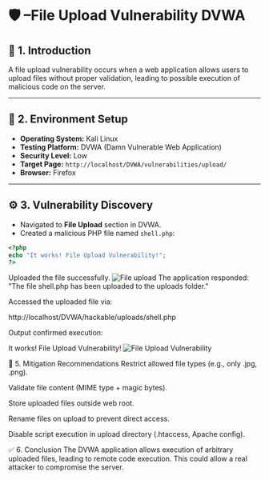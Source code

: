 # 🛡 –File Upload Vulnerability DVWA

## 🔎 1. Introduction  
A file upload vulnerability occurs when a web application allows users to upload files without proper validation, leading to possible execution of malicious code on the server.

---

## 🧪 2. Environment Setup  

- **Operating System:** Kali Linux  
- **Testing Platform:** DVWA (Damn Vulnerable Web Application)  
- **Security Level:** Low  
- **Target Page:** `http://localhost/DVWA/vulnerabilities/upload/`  
- **Browser:** Firefox  

---

## ⚙️ 3. Vulnerability Discovery

- Navigated to **File Upload** section in DVWA.
- Created a malicious PHP file named `shell.php`:

```php
<?php
echo "It works! File Upload Vulnerability!";
?>
```
Uploaded the file successfully.
![File upload](file:///C:/Users/moham/OneDrive/Desktop/File%20upload.png)
The application responded:
"The file shell.php has been uploaded to the uploads folder."

Accessed the uploaded file via:

http://localhost/DVWA/hackable/uploads/shell.php

Output confirmed execution:

It works! File Upload Vulnerability!
![File Upload Vulnerability](file:///C:/Users/moham/OneDrive/Desktop/File%20Upload%20Vulnerability.png)

🔐 5. Mitigation Recommendations
Restrict allowed file types (e.g., only .jpg, .png).

Validate file content (MIME type + magic bytes).

Store uploaded files outside web root.

Rename files on upload to prevent direct access.

Disable script execution in upload directory (.htaccess, Apache config).

✅ 6. Conclusion
The DVWA application allows execution of arbitrary uploaded files, leading to remote code execution. This could allow a real attacker to compromise the server.


